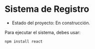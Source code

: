 <h1>Sistema de Registro</h1>

- Estado del proyecto: En construcción.

Para ejecutar el sistema, debes usar:

```npm install react```
